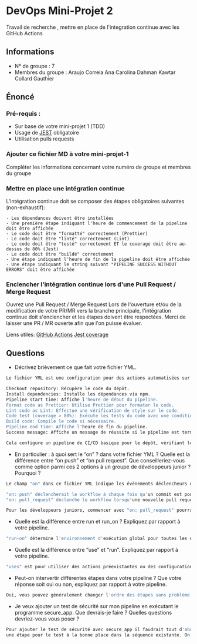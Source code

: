# DevOps Mini-Projet 2
Travail de recherche , mettre en place de l'integration continue avec les GitHub Actions

## Informations
- N° de groupe : 7
- Membres du groupe : 
    Araujo Correia Ana Carolina
    Dahman Kawtar
    Collard Gauthier


## Énoncé

### Pré-requis :
- Sur base de votre mini-projet 1 (TDD)
- Usage de [JEST](https://jestjs.io/docs/getting-started) obligatoire
- Utilisation pulls requests


### Ajouter ce fichier MD à votre mini-projet-1
Compléter les informations concernant votre numéro de groupe et membres du groupe

### Mettre en place une intégration continue
L'intégration continue doit se composer des étapes obligatoires suivantes (non-exhaustif):

    - Les dépendances doivent être installées
    - Une première étape indiquant l'heure de commencement de la pipeline doit être affichée
    - Le code doit être "formatté" correctement (Prettier)
    - Le code doit être "linté" correctement (Lint)
    - Le code doit être "testé" correctement ET le coverage doit être au-dessus de 80% (Jest)
    - Le code doit être "buildé" correctement
    - Une étape indiquant l'heure de fin de la pipeline doit être affichée
    - Une étape indiquant le string suivant "PIPELINE SUCCESS WITHOUT ERRORS" doit être affichée

### Enclencher l'intégration continue lors d'une Pull Request / Merge Request
Ouvrez une Pull Request / Merge Request 
Lors de l'ouverture et/ou de la modification de votre PR/MR vers la branche principale, l'intégration continue doit s'enclencher et les étapes doivent être respectées.
Merci de laisser une PR / MR ouverte afin que l'on puisse évaluer.


Liens utiles:
[GitHub Actions](https://docs.github.com/fr/actions)
[Jest coverage](https://www.valentinog.com/blog/jest-coverage/)

## Questions

- Décrivez brièvement ce que fait votre fichier YML.  
```bash
Le fichier YML est une configuration pour des actions automatisées sur GitHub. Il est déclenché lorsqu'une nouvelle pull request est ouverte ou éditée. Voici ce qu'il fait :

Checkout repository: Récupère le code du dépôt.
Install dependencies: Installe les dépendances via npm.
Pipeline start time: Affiche l'heure de début du pipeline.
Format code as Prettier: Utilise Prettier pour formater le code.
Lint code as Lint: Effectue une vérification de style sur le code.
Code test (coverage > 80%): Exécute les tests du code avec une condition de couverture minimale de 80%.
Build code: Compile le code si nécessaire.
Pipeline end time: Affiche l'heure de fin du pipeline.
Success message: Affiche un message de réussite si le pipeline est terminé sans erreurs.

Cela configure un pipeline de CI/CD basique pour le dépôt, vérifiant le style du code, exécutant des tests, construisant le code et affichant un message de réussite en cas de passage sans erreur.
```
- En particulier : à quoi sert le “on” ? dans votre fichier YML ?  Quelle est la différence entre “on push” et “on pull request”. Que conseilleriez-vous comme option parmi ces 2 options à un groupe de développeurs junior ? Pourquoi ? 
```bash
Le champ "on" dans ce fichier YML indique les événements déclencheurs qui vont lancer le workflow d'actions.

"on: push" déclencherait le workflow à chaque fois qu'un commit est poussé sur n'importe quelle branche du référentiel.
"on: pull_request" déclenche le workflow lorsqu'une nouvelle pull request est ouverte ou éditée.

Pour les développeurs juniors, commencer avec "on: pull_request" pourrait être plus approprié. Cela leur permettrait de se concentrer sur des validations plus pertinentes lorsque le code est prêt à être fusionné, évitant ainsi une surcharge de vérifications pour chaque commit potentiellement non finalisé. Cela peut aider à maintenir un flux de travail plus clair et à concentrer l'attention sur les validations au moment opportun.
```
- Quelle est la différence entre run et run_on ?  Expliquez par rapport à votre pipeline.  
```bash
"run-on" détermine l'environnement d'exécution global pour toutes les étapes du workflow, tandis que "run" est utilisé dans chaque étape pour spécifier les actions ou commandes à exécuter dans cet environnement spécifié par "run-on".
```
- Quelle est la différence entre “use” et “run”. Expliquez par rapport à votre pipeline. 
```bash
"uses" est pour utiliser des actions préexistantes ou des configurations externes, tandis que "run" est utilisé pour exécuter des commandes spécifiques dans le contexte de l'étape actuelle du workflow.
```
- Peut-on intervertir différentes étapes dans votre pipeline ? Que votre réponse soit oui ou non, expliquez par rapport à votre pipeline. 
```bash
Oui, vous pouvez généralement changer l'ordre des étapes sans problème majeur. Cependant, certaines étapes peuvent dépendre des résultats d'autres étapes, donc la réorganisation doit prendre en compte ces dépendances pour que le workflow fonctionne correctement.
```
- Je veux ajouter un test de sécurité sur mon pipeline en exécutant le programme secure_app. Que devrais-je faire ?  Quelles questions devriez-vous vous poser ? 
```bash
Pour ajouter le test de sécurité avec secure_app il faudrait tout d'abord vérifier les dépendances et l'environnement requis puis ajouter 
une étape pour le test à la bonne place dans la séquence existante. On devrait ensuite définir les attentes de sortie et l'erreur si l'on rencontre un échec. Finalement, on intègre le test en utilisant "run" en s'assurant que l'environnement d'exécution convient.
```
